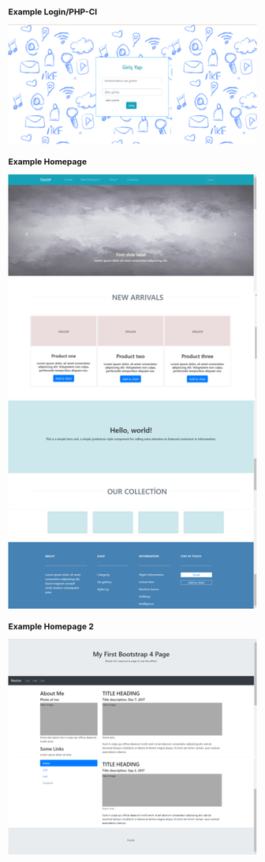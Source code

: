<p align="center">
  <h3>Example Login/PHP-CI</h3> 
</p>
<p align="center">
  <img src="https://github.com/ht1625/example_webpage/blob/main/images/login_exm.png">
</p>
<p align="center">
  <h3>Example Homepage</h3> 
</p>
<p align="center">
  <img src="https://github.com/ht1625/example_webpage/blob/main/images/homepage_skeletone1.png">
  <img src="https://github.com/ht1625/example_webpage/blob/main/images/homepage_skeletone2.png">
  <img src="https://github.com/ht1625/example_webpage/blob/main/images/homepage_skeletone3.png">
  <img src="https://github.com/ht1625/example_webpage/blob/main/images/homepage_skeletone4.png">
</p>
<p align="center">
  <h3>Example Homepage 2</h3> 
</p>
<p align="center">
  <img src="https://github.com/ht1625/example_webpage/blob/main/images/homepage1.png">
  <img src="https://github.com/ht1625/example_webpage/blob/main/images/homepage2.png">
</p>
